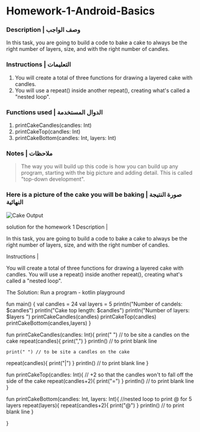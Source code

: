 # Homework-1-Android-Basics

### Description | وصف الواجب
In this task, you are going to build a code to bake a cake to always be the right number of layers, size, and with the right number of candles.


### Instructions | التعليمات
1. You will create a total of three functions for drawing a layered cake with candles.
2. You will use a repeat() inside another repeat(), creating what's called a "nested loop".


### Functions used | الدوال المستخدمة
1. printCakeCandles(candles: Int)
2. printCakeTop(candles: Int)
3. printCakeBottom(candles: Int, layers: Int)


### Notes | ملاحظات
> The way you will build up this code is how you can build up any program, starting with the big picture and adding detail. This is called "top-down development".




### Here is a picture of the cake you will be baking | صورة النتيجة النهائية

![Cake Output](https://github.com/shaima-alghamdi-tuwaiq/Homework-1-Android-Basics/blob/a745ff19ff5912d2533905b53421b6a3f0cbd85d/output.png)

solution for the homework 1
Description |

In this task, you are going to build a code to bake a cake to always be the right number of layers, size, and with the right number of candles.

Instructions |

You will create a total of three functions for drawing a layered cake with candles. You will use a repeat() inside another repeat(), creating what's called a "nested loop".

The Solution:
Run a program - kotlin playground

fun main() {
   val candles = 24
   val layers = 5
   println("Number of candels: $candles")
   println("Cake top length: $candles")
   println("Number of layers: $layers ")
   printCakeCandles(candles)
   printCakeTop(candles)
   printCakeBottom(candles,layers)
}

fun printCakeCandles(candles: Int){
   print(" ") // to be site a candles on the cake
   repeat(candles){
       print(",") 
   }
   println() // to print blank line
   
 	print(" ") // to be site a candles on the cake
   repeat(candles){
       print("|")
   }
   println() // to print blank line
}

fun printCakeTop(candles: Int){
   // +2 so that the candles won't to fall off the side of the cake 
  repeat(candles+2){
      print("=")
  }
  println() // to print blank line
}

fun printCakeBottom(candles: Int, layers: Int){
   //nested loop to print @ for 5 layers
  repeat(layers){
      repeat(candles+2){
      print("@")
  }
  println() // to print blank line
  }
   
}
